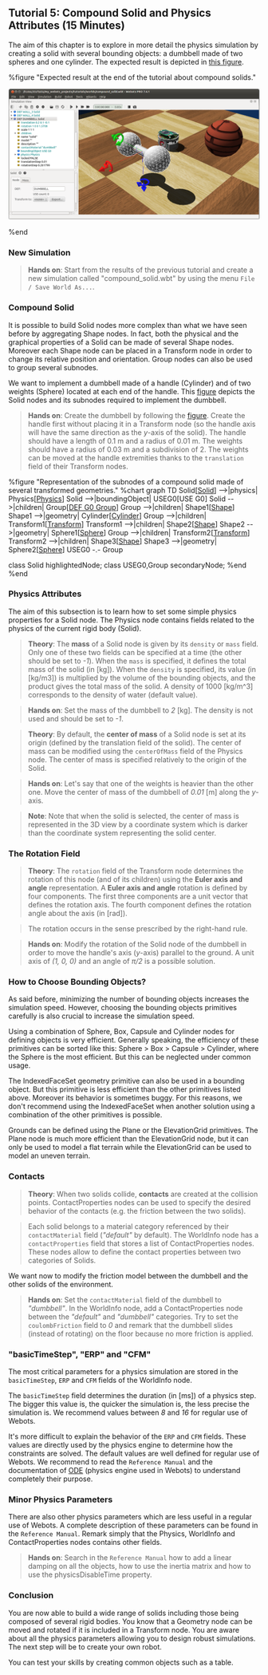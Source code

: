 ## Tutorial 5: Compound Solid and Physics Attributes (15 Minutes)

The aim of this chapter is to explore in more detail the physics simulation by creating a solid with several bounding objects: a dumbbell made of two spheres and one cylinder.
The expected result is depicted in [this figure](#expected-result-at-the-end-of-the-tutorial-about-compound-solids).

%figure "Expected result at the end of the tutorial about compound solids."

![tutorial_dumbbell.png](images/tutorial_dumbbell.png)

%end

### New Simulation

> **Hands on**: Start from the results of the previous tutorial and create a new simulation called "compound\_solid.wbt" by using the menu `File / Save World As...`.

### Compound Solid

It is possible to build Solid nodes more complex than what we have seen before by aggregating Shape nodes.
In fact, both the physical and the graphical properties of a Solid can be made of several Shape nodes.
Moreover each Shape node can be placed in a Transform node in order to change its relative position and orientation.
Group nodes can also be used to group several subnodes.

We want to implement a dumbbell made of a handle (Cylinder) and of two weights (Sphere) located at each end of the handle.
This [figure](#representation-of-the-subnodes-of-a-compound-solid-made-of-several-transformed-geometries) depicts the Solid nodes and its subnodes required to implement the dumbbell.

> **Hands on**: Create the dumbbell by following the [figure](#representation-of-the-subnodes-of-a-compound-solid-made-of-several-transformed-geometries).
Create the handle first without placing it in a Transform node (so the handle axis will have the same direction as the *y*-axis of the solid).
The handle should have a length of 0.1 m and a radius of 0.01 m.
The weights should have a radius of 0.03 m and a subdivision of 2.
The weights can be moved at the handle extremities thanks to the `translation` field of their Transform nodes.

%figure "Representation of the subnodes of a compound solid made of several transformed geometries."
%chart
graph TD
  Solid[[Solid](../reference/solid.md)] -->|physics| Physics[[Physics](../reference/physics.md)]
  Solid -->|boundingObject| USEG0[USE G0]
  Solid -->|children| Group[[DEF G0 Group](../reference/group.md)]
    Group -->|children| Shape1[[Shape](../reference/shape.md)]
      Shape1 -->|geometry| Cylinder[[Cylinder](../reference/cylinder.md)]
    Group -->|children| Transform1[[Transform](../reference/transform.md)]
      Transform1 -->|children| Shape2[[Shape](../reference/shape.md)]
        Shape2 -->|geometry| Sphere1[[Sphere](../reference/sphere.md)]
    Group -->|children| Transform2[[Transform](../reference/transform.md)]
      Transform2 -->|children| Shape3[[Shape](../reference/shape.md)]
        Shape3 -->|geometry| Sphere2[[Sphere](../reference/sphere.md)]
    USEG0 -.- Group

  class Solid highlightedNode;
  class USEG0,Group secondaryNode;
%end
%end

### Physics Attributes

The aim of this subsection is to learn how to set some simple physics properties for a Solid node.
The Physics node contains fields related to the physics of the current rigid body (Solid).

> **Theory**: The **mass** of a Solid node is given by its `density` or `mass` field.
Only one of these two fields can be specified at a time (the other should be set to *-1*).
When the `mass` is specified, it defines the total mass of the solid (in [kg]).
When the `density` is specified, its value (in [kg/m3]) is multiplied by the volume of the bounding objects, and the product gives the total mass of the solid.
A density of 1000 [kg/m^3] corresponds to the density of water (default value).

<!-- -->

> **Hands on**: Set the mass of the dumbbell to *2* [kg].
The density is not used and should be set to *-1*.

<!-- -->

> **Theory**: By default, the **center of mass** of a Solid node is set at its origin (defined by the translation field of the solid).
The center of mass can be modified using the `centerOfMass` field of the Physics node.
The center of mass is specified relatively to the origin of the Solid.

<!-- -->

> **Hands on**: Let's say that one of the weights is heavier than the other one.
Move the center of mass of the dumbbell of *0.01* [m] along the *y*-axis.

<!-- -->

> **Note**: Note that when the solid is selected, the center of mass is represented in the 3D view by a coordinate system which is darker than the coordinate system representing the solid center.

### The Rotation Field

> **Theory**: The `rotation` field of the Transform node determines the rotation of this node (and of its children) using the **Euler axis and angle** representation.
A **Euler axis and angle** rotation is defined by four components.
The first three components are a unit vector that defines the rotation axis.
The fourth component defines the rotation angle about the axis (in [rad]).

> The rotation occurs in the sense prescribed by the right-hand rule.

<!-- -->

> **Hands on**: Modify the rotation of the Solid node of the dumbbell in order to move the handle's axis (*y*-axis) parallel to the ground.
A unit axis of *(1, 0, 0)* and an angle of *π/2* is a possible solution.

### How to Choose Bounding Objects?

As said before, minimizing the number of bounding objects increases the simulation speed.
However, choosing the bounding objects primitives carefully is also crucial to increase the simulation speed.

Using a combination of Sphere, Box, Capsule and Cylinder nodes for defining objects is very efficient.
Generally speaking, the efficiency of these primitives can be sorted like this: Sphere > Box > Capsule > Cylinder, where the Sphere is the most efficient.
But this can be neglected under common usage.

The IndexedFaceSet geometry primitive can also be used in a bounding object.
But this primitive is less efficient than the other primitives listed above.
Moreover its behavior is sometimes buggy.
For this reasons, we don't recommend using the IndexedFaceSet when another solution using a combination of the other primitives is possible.

Grounds can be defined using the Plane or the ElevationGrid primitives.
The Plane node is much more efficient than the ElevationGrid node, but it can only be used to model a flat terrain while the ElevationGrid can be used to model an uneven terrain.

### Contacts

> **Theory**: When two solids collide, **contacts** are created at the collision points.
ContactProperties nodes can be used to specify the desired behavior of the contacts (e.g. the friction between the two solids).

> Each solid belongs to a material category referenced by their `contactMaterial` field (*"default"* by default).
The WorldInfo node has a `contactProperties` field that stores a list of ContactProperties nodes.
These nodes allow to define the contact properties between two categories of Solids.

We want now to modify the friction model between the dumbbell and the other solids of the environment.

> **Hands on**: Set the `contactMaterial` field of the dumbbell to *"dumbbell"*.
In the WorldInfo node, add a ContactProperties node between the *"default"* and *"dumbbell"* categories.
Try to set the `coulombFriction` field to *0* and remark that the dumbbell slides (instead of rotating) on the floor because no more friction is applied.

### "basicTimeStep", "ERP" and "CFM"

The most critical parameters for a physics simulation are stored in the `basicTimeStep`, `ERP` and `CFM` fields of the WorldInfo node.

The `basicTimeStep` field determines the duration (in [ms]) of a physics step.
The bigger this value is, the quicker the simulation is, the less precise the simulation is.
We recommend values between *8* and *16* for regular use of Webots.

It's more difficult to explain the behavior of the `ERP` and `CFM` fields.
These values are directly used by the physics engine to determine how the constraints are solved.
The default values are well defined for regular use of Webots.
We recommend to read the `Reference Manual` and the documentation of [ODE](http://ode-wiki.org/wiki/index.php?title=Manual) (physics engine used in Webots) to understand completely their purpose.

### Minor Physics Parameters

There are also other physics parameters which are less useful in a regular use of Webots.
A complete description of these parameters can be found in the `Reference Manual`.
Remark simply that the Physics, WorldInfo and ContactProperties nodes contains other fields.

> **Hands on**: Search in the `Reference Manual` how to add a linear damping on all the objects, how to use the inertia matrix and how to use the physicsDisableTime property.

### Conclusion

You are now able to build a wide range of solids including those being composed of several rigid bodies.
You know that a Geometry node can be moved and rotated if it is included in a Transform node.
You are aware about all the physics parameters allowing you to design robust simulations.
The next step will be to create your own robot.

You can test your skills by creating common objects such as a table.
